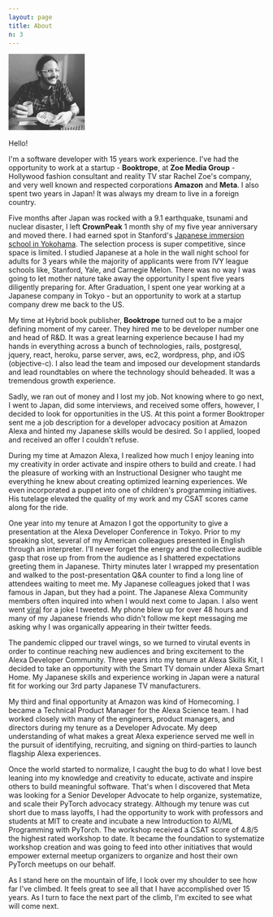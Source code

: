 ```yaml
---
layout: page
title: About
n: 3
---
```


<div>
  <img style="" src="/assets/profile.jpg" height="150px" width="150px" />
</div>

Hello!


I'm a software developer with 15 years work experience. I've had the opportunity to work 
at a startup - **Booktrope**, at **Zoe Media Group** - Hollywood fashion consultant and 
reality TV star Rachel Zoe's company, and very well known and respected corporations 
**Amazon** and **Meta**. I also spent two years in Japan! It was always my dream to live 
in a foreign country.

Five months after Japan was rocked with a 9.1 earthquake, tsunami and nuclear disaster, 
I left **CrownPeak** 1 month shy of my five year anniversary and moved there. I had earned spot
in Stanford's [Japanese immersion school in Yokohama](http://iucjapan.org). The selection 
process is super competitive, since space is limited. I studied Japanese at a hole in the wall 
night school for adults for 3 years while the majority of applicants were from IVY league 
schools like, Stanford, Yale, and Carnegie Melon. There was no way I was going to let mother 
nature take away the opportunity I spent five years diligently preparing for. After Graduation, 
I spent one year working at a Japanese company in Tokyo - but an opportunity to work at a 
startup company drew me back to the US.

My time at Hybrid book publisher, **Booktrope** turned out to be a major defining moment of 
my career.  They hired me to be developer number one and head of R&D. It was a great learning 
experience because I had my hands in everything across a bunch of technologies, rails, postgresql, jquery, react, heroku, parse server, aws, ec2, wordpress, php, and iOS (objective-c). I also 
lead the team and imposed our development standards and lead roundtables on where the 
technology should beheaded. It was a tremendous growth experience.

Sadly, we ran out of money and I lost my job. Not knowing where to go next, I went to Japan, 
did some interviews, and received some offers, however, I decided to look for opportunities in 
the US. At this point a former Booktroper sent me a job description for a developer advocacy 
position at Amazon Alexa and hinted my Japanese skills would be desired. So I applied, looped 
and received an offer I couldn't refuse.

During my time at Amazon Alexa, I realized how much I enjoy leaning into my creativity in 
order activate and inspire others to build and create. I had the pleasure of working with 
an Instructional Designer who taught me everything he knew about creating optimized learning 
experiences. We even incorporated a puppet into one of children's programming initiatives. His 
tutelage elevated the quality of my work and my CSAT scores came along for the ride.

One year into my tenure at Amazon I got the opportunity to give a presentation at the Alexa 
Developer Conference in Tokyo. Prior to my speaking slot, several of my American colleagues 
presented in English through an interpreter. I'll never forget the energy and the collective 
audible gasp that rose up from from the audience as I shattered expectations greeting them 
in Japanese. Thirty minutes later I wrapped my presentation and walked to the post-presentation
Q&A counter to find a long line of attendees waiting to meet me. My Japanese colleagues joked 
that I was famous in Japan, but they had a point. The Japanese Alexa Community members often 
inquired into when I would next come to Japan. I also went went [viral](https://x.com/sleepydeveloper/status/1188252385342193664?s=12&t=RwuFBS6T-6FewkJ-RV2poA) for a joke I tweeted. My phone blew 
up for over 48 hours and many of my Japanese friends who didn't follow me kept messaging me 
asking why I was organically appearing in their twitter feeds.

The pandemic clipped our travel wings, so we turned to virutal events in order to continue
reaching new audiences and bring excitement to the Alexa Developer Community. Three years into
my tenure at Alexa Skills Kit, I decided to take an opportunity with the Smart TV domain under 
Alexa Smart Home. My Japanese skills and experience working in Japan were a natural fit for 
working our 3rd party Japanese TV manufacturers. 

My third and final opportunity at Amazon was kind of Homecoming. I became a Technical Product
Manager for the Alexa Science team. I had worked closely with many of the engineers, product 
managers, and directors during my tenure as a Developer Advocate. My deep understanding of what 
makes a great Alexa experience served me well in the pursuit of identifying, recruiting, and 
signing on third-parties to launch flagship Alexa experiences.

Once the world started to normalize, I caught the bug to do what I love best leaning into my
knowledge and creativity to educate, activate and inspire others to build meaningful software. 
That's when I discovered that Meta was looking for a Senior Developer Advocate to help organize,
systematize, and scale their PyTorch advocacy strategy. Although my tenure was cut short due to 
mass layoffs, I had the opportunity to work with professors and students at MIT to create and 
incubate a new Introduction to AI/ML Programming with PyTorch. The workshop received a CSAT score 
of 4.8/5 the highest rated workshop to date. It became the foundation to systematize workshop 
creation and was going to feed into other initiatives that would empower external meetup organizers
to organize and host their own PyTorch meetups on our behalf.

As I stand here on the mountain of life, I look over my shoulder to see how far I've climbed. It feels
great to see all that I have accomplished over 15 years. As I turn to face the next part of the climb,
I'm excited to see what will come next. 
